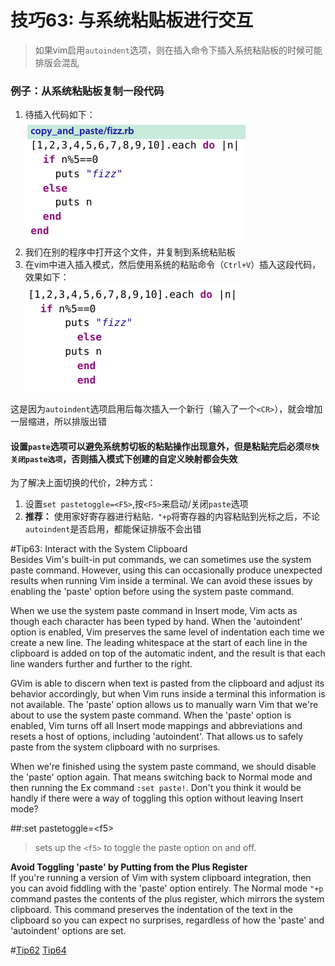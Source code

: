 # 技巧63: 与系统粘贴板进行交互
> 如果vim启用`autoindent`选项，则在插入命令下插入系统粘贴板的时候可能排版会混乱

### 例子：从系统粘贴板复制一段代码

1. 待插入代码如下：<br>
![tip63_0](../../images/tip63_0.png)
2. 我们在别的程序中打开这个文件，并复制到系统粘贴板
3. 在vim中进入插入模式，然后使用系统的粘贴命令（`Ctrl+V`）插入这段代码，效果如下：<br>
![tip63_1](../../images/tip63_1.png)

这是因为`autoindent`选项启用后每次插入一个新行（输入了一个`<CR>`），就会增加一层缩进，所以排版出错

#### 设置`paste`选项可以避免系统剪切板的粘贴操作出现意外，但是粘贴完后必须`尽快关闭paste选项`，否则插入模式下创建的自定义映射都会失效

为了解决上面切换的代价，2种方式：

1. 设置`set pastetoggle=<F5>`,按`<F5>`来启动/关闭`paste`选项
2. **推荐：** 使用家好寄存器进行粘贴`，"+p`将寄存器的内容粘贴到光标之后，不论`autoindent`是否启用，都能保证排版不会出错




#Tip63: Interact with the System Clipboard  
Besides Vim's built-in put commands, we can sometimes use the system paste command. However, using this can occasionally produce unexpected results when running Vim inside a terminal. We can avoid these issues by enabling the 'paste' option before using the system paste command.  

When we use the system paste command in Insert mode, Vim acts as though each character has been typed by hand. When the 'autoindent' option is enabled, Vim preserves the same level of indentation each time we create a new line. The leading whitespace at the start of each line in the clipboard is added on top of the automatic indent, and the result is that each line wanders further and further to the right.  

GVim is able to discern when text is pasted from the clipboard and adjust its behavior accordingly, but when Vim runs inside a terminal this information is not available. The 'paste' option allows us to manually warn Vim that we're about to use the system paste command. When the 'paste' option is enabled, Vim turns off all Insert mode mappings and abbreviations and resets a host of options, including 'autoindent'. That allows us to safely paste from the system clipboard with no surprises.  

When we're finished using the system paste command, we should disable the 'paste' option again. That means switching back to Normal mode and then running the Ex command `:set paste!`. Don't you think it would be handly if there were a way of toggling this option without leaving Insert mode?  

##:set pastetoggle=&lt;f5&gt;  
>sets up the `<f5>` to toggle the paste option on and off.  

**Avoid Toggling 'paste' by Putting from the Plus Register**  
If you're running a version of Vim with system clipboard integration, then you can avoid fiddling with the 'paste' option entirely. The Normal mode `"+p` command pastes the contents of the plus register, which mirrors the system clipboard. This command preserves the indentation of the text in the clipboard so you can expect no surprises, regardless of how the 'paste' and 'autoindent' options are set.  

#[Tip62](tip62.md) [Tip64](tip64.md)

